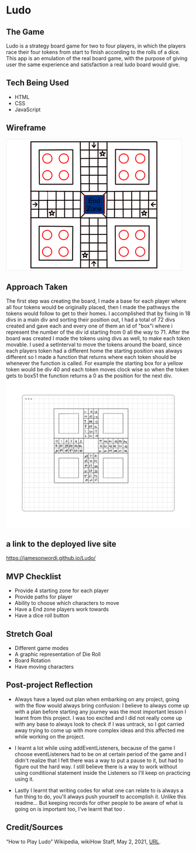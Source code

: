 # Ludo

## The Game
Ludo is a strategy board game for two to four players, in which the players race their four tokens from start to
finish according to the rolls of a dice. This app is an emulation of the real board game, with the purpose of giving 
user the same experience and satisfaction a real ludo board would give.

## Tech Being Used
* HTML
* CSS
* JavaScript

## Wireframe
![Wireframe](LudoPic.png)

## Approach Taken
The first step was creating the board, I made a base for each player where all four tokens would be originally placed, then I made the pathways the tokens would follow to get to their homes. I accomplished that by fixing in 18 divs in a main div and sorting their position out, I had a total of 72 divs created and gave each and every one of them an id of "box"i where i represent the number of the div id starting from 0 all the way to 71.
After the board was created I made the tokens using divs as well, to make each token movable. I used a setInterval to move the tokens around the board, since each players token had a different home the starting position was always different so I made a function that returns where each token should be whenever the function is called. For example the starting box for a yellow token would be div 40 and each token moves clock wise so when the token gets to box51 the function returns a 0 as the position for the next div.
![Wireframe](LudoBoard.png)

## a link to the deployed live site 

https://jamesonwordi.github.io/Ludo/

## MVP Checklist
* Provide 4 starting zone for each player
* Provide paths for player
* Ability to choose which characters to move 
* Have a End zone players work towards
* Have a dice roll button

## Stretch Goal
* Different game modes
* A graphic representation of Die Roll
* Board Rotation
* Have moving characters

## Post-project Reflection
* Always have a layed out plan when embarking on any project, going with the flow would always bring confusion:
I believe to always come up with a plan before starting any journey was the most important lesson I learnt from this project. I was too excited and I did not really come up with any base to always look to check if I was untrack, so I got carried away trying to come up with more complex ideas and this affected me while working on the project. 

* I learnt a lot while using addEventListeners, because of the game I choose eventListeners had to be on at certain period of the game and I didn't realize that I felt there was a way to put a pause to it, but had to figure out the hard way. I still believe there is a way to work without using conditional statement inside the Listeners so I'll keep on practicing using it.

* Lastly I learnt that writing codes for what one can relate to is always a fun thing to do, you'll always push yourself to accomplish it. Unlike this readme... But keeping records for other people to be aware of what is going on is important too, I've learnt that too .


## Credit/Sources
“How to Play Ludo” Wikipedia, wikiHow Staff, May 2, 2021, [URL](https://www.wikihow.com/Play-Ludo).

